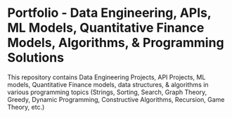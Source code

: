 # Portfolio - Data Engineering, APIs, ML Models, Quantitative Finance Models, Algorithms, & Programming Solutions
This repository contains Data Engineering Projects, API Projects, ML models, Quantitative Finance models, data structures, & algorithms in various programming topics (Strings, Sorting, Search, Graph Theory, Greedy, Dynamic Programming, Constructive Algorithms, Recursion, Game Theory, etc.)
